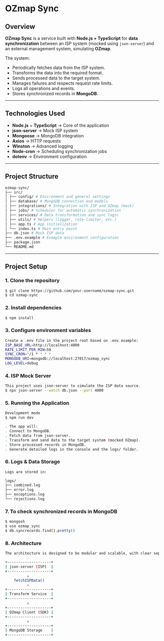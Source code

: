 # OZmap Sync

## Overview

**OZmap Sync** is a service built with **Node.js + TypeScript** for **data synchronization** between an ISP system (mocked using `json-server`) and an external management system, simulating **OZmap**.

The system:
- Periodically fetches data from the ISP system.
- Transforms the data into the required format.
- Sends processed data to the target system.
- Manages failures and respects request rate limits.
- Logs all operations and events.
- Stores synchronized records in **MongoDB**.

---

## Technologies Used

- **Node.js** + **TypeScript** → Core of the application  
- **json-server** → Mock ISP system  
- **Mongoose** → MongoDB integration  
- **Axios** → HTTP requests  
- **Winston** → Advanced logging  
- **Node-cron** → Scheduling synchronization jobs  
- **dotenv** → Environment configuration

---

## Project Structure
```bash
ozmap-sync/
├── src/
│ ├── config/ # Environment and general settings
│ ├── database/ # MongoDB connection and models
│ ├── integrations/ # Integration with ISP and OZmap (mock)
│ ├── jobs/ # Scheduler for automatic synchronization
│ ├── services/ # Data transformation and sync logic
│ ├── utils/ # Helpers (logger, rate-limiter, etc.)
│ ├── app.ts # App initialization
│ └── index.ts # Main entry point
├── db.json # Mock ISP data
├── .env.example # Example environment configuration
├── package.json
└── README.md
```

---

## Project Setup

### **1. Clone the repository**
```bash
$ git clone https://github.com/your-username/ozmap-sync.git
$ cd ozmap-sync
```

### **2. Install dependencies**
```bash
$ npm install
```

### **3. Configure environment variables**
```bash
Create a .env file in the project root based on .env.example:
ISP_BASE_URL=http://localhost:4000
RATE_LIMIT_PER_MIN=50
SYNC_CRON=*/1 * * * *
MONGODB_URI=mongodb://localhost:27017/ozmap_sync
LOG_LEVEL=debug
```

### **4. ISP Mock Server**
```bash
This project uses json-server to simulate the ISP data source.
$ npx json-server --watch db.json --port 4000
```

### **5. Running the Application**
```bash
Development mode
$ npm run dev

. The app will:
. Connect to MongoDB.
. Fetch data from json-server.
. Transform and send data to the target system (mocked OZmap).
. Store processed records in MongoDB.
. Generate detailed logs in the console and the logs/ folder.
```

### **6. Logs & Data Storage**
```bash
Logs are stored in:

logs/
├── combined.log
├── error.log
├── exceptions.log
└── rejections.log
```

### **7. To check synchronized records in MongoDB**
```bash
$ mongosh
$ use ozmap_sync
$ db.syncrecords.find().pretty()
```

### **8. Architecture**
```bash
The architecture is designed to be modular and scalable, with clear separation of concerns:

+--------------------+
| json-server (ISP)  |
+--------------------+
          ↓
    fetchISPData()
          ↓
+--------------------+
| Transform Service  |
+--------------------+
          ↓
+--------------------+
| OZmap Client (SDK) |
+--------------------+
          ↓
+--------------------+
| MongoDB Storage    |
+--------------------+
```
